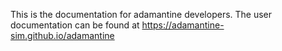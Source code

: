 This is the documentation for adamantine developers. The user documentation can
be found at https://adamantine-sim.github.io/adamantine
